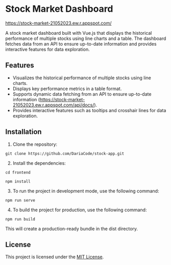 # Stock Market Dashboard

https://stock-market-21052023.ew.r.appspot.com/

A stock market dashboard built with Vue.js that displays the historical performance of multiple stocks using line charts and a table. The dashboard fetches data from an API to ensure up-to-date information and provides interactive features for data exploration.

## Features
- Visualizes the historical performance of multiple stocks using line charts.
- Displays key performance metrics in a table format.
- Supports dynamic data fetching from an API to ensure up-to-date information (https://stock-market-21052023.ew.r.appspot.com/api/docs/).
- Provides interactive features such as tooltips and crosshair lines for data exploration.

## Installation
1. Clone the repository:

  `git clone https://github.com/DariaCode/stock-app.git`

2. Install the dependencies:

  `cd frontend`

  `npm install`

3. To run the project in development mode, use the following command:

  `npm run serve`

4. To build the project for production, use the following command:

  `npm run build`

  This will create a production-ready bundle in the dist directory.

## License
This project is licensed under the [MIT License](https://chat.openai.com/c/LICENSE).